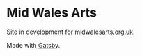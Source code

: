 # Mid Wales Arts

Site in development for [midwalesarts.org.uk](http://midwalesarts.org.uk).

Made with [Gatsby](https://www.gatsbyjs.com/).
